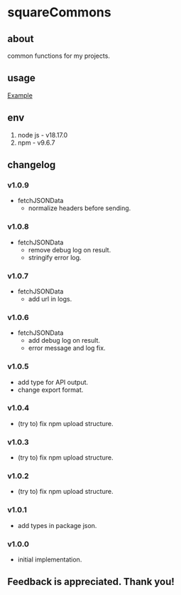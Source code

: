 # squareCommons

## about

common functions for my projects.

## usage

[Example](./example.js)

## env

1. node js - v18.17.0
2. npm - v9.6.7

## changelog

### v1.0.9

- fetchJSONData
  - normalize headers before sending.

### v1.0.8

- fetchJSONData
  - remove debug log on result.
  - stringify error log.

### v1.0.7

- fetchJSONData
  - add url in logs.

### v1.0.6

- fetchJSONData
  - add debug log on result.
  - error message and log fix.

### v1.0.5

- add type for API output.
- change export format.

### v1.0.4

- (try to) fix npm upload structure.

### v1.0.3

- (try to) fix npm upload structure.

### v1.0.2

- (try to) fix npm upload structure.

### v1.0.1

- add types in package json.

### v1.0.0

- initial implementation.

## Feedback is appreciated. Thank you!
